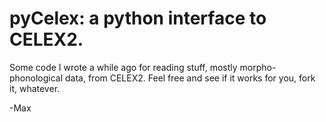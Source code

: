 pyCelex: a python interface to CELEX2.
======================================

Some code I wrote a while ago for reading stuff, mostly morpho-phonological
data, from CELEX2. Feel free and see if it works for you, fork it, whatever.

-Max
